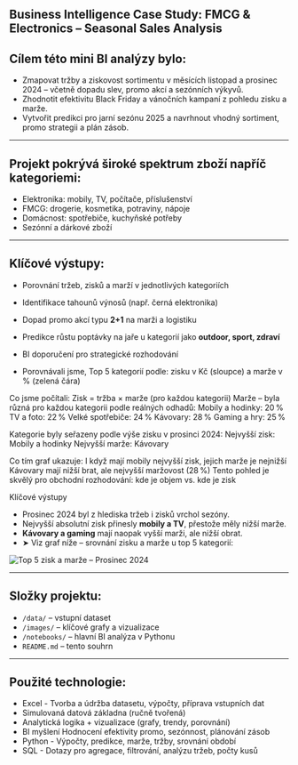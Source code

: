 ## Business Intelligence Case Study: FMCG & Electronics – Seasonal Sales Analysis

## Cílem této mini BI analýzy bylo:
- Zmapovat tržby a ziskovost sortimentu v měsících listopad a prosinec 2024 – včetně dopadu slev, promo akcí a sezónních výkyvů.
- Zhodnotit efektivitu Black Friday a vánočních kampaní z pohledu zisku a marže.
- Vytvořit predikci pro jarní sezónu 2025 a navrhnout vhodný sortiment, promo strategii a plán zásob.
---
## Projekt pokrývá široké spektrum zboží napříč kategoriemi:
- Elektronika: mobily, TV, počítače, příslušenství
- FMCG: drogerie, kosmetika, potraviny, nápoje
- Domácnost: spotřebiče, kuchyňské potřeby
- Sezónní a dárkové zboží
---
## Klíčové výstupy:
- Porovnání tržeb, zisků a marží v jednotlivých kategoriích
- Identifikace tahounů výnosů (např. černá elektronika)
- Dopad promo akcí typu **2+1** na marži a logistiku
- Predikce růstu poptávky na jaře u kategorií jako **outdoor, sport, zdraví**
- BI doporučení pro strategické rozhodování

- Porovnávali jsme, Top 5 kategorií podle: zisku v Kč (sloupce) a marže v % (zelená čára)

Co jsme počítali:
Zisk = tržba × marže (pro každou kategorii)
Marže – byla různá pro každou kategorii podle reálných odhadů:
Mobily a hodinky: 20 %
TV a foto: 22 %
Velké spotřebiče: 24 %
Kávovary: 28 %
Gaming a hry: 25 %

Kategorie byly seřazeny podle výše zisku v prosinci 2024:
Nejvyšší zisk: Mobily a hodinky
Nejvyšší marže: Kávovary

Co tím graf ukazuje: I když mají mobily nejvyšší zisk, jejich marže je nejnižší
Kávovary mají nižší brat, ale nejvyšší maržovost (28 %)
Tento pohled je skvělý pro obchodní rozhodování: kde je objem vs. kde je zisk

Klíčové výstupy

- Prosinec 2024 byl z hlediska tržeb i zisků vrchol sezóny.
- Nejvyšší absolutní zisk přinesly **mobily a TV**, přestože měly nižší marže.
- **Kávovary a gaming** mají naopak vyšší marži, ale nižší obrat.
- ➤ Viz graf níže – srovnání zisku a marže u top 5 kategorií:

![Top 5 zisk a marže – Prosinec 2024](images/top5_zisk_marze_prosinec2024.png)

---
## Složky projektu:
- `/data/` – vstupní dataset
- `/images/` – klíčové grafy a vizualizace
- `/notebooks/` – hlavní BI analýza v Pythonu
- `README.md` – tento souhrn
---
## Použité technologie:
- Excel	- Tvorba a údržba datasetu, výpočty, příprava vstupních dat
- Simulovaná datová základna (ručně tvořená)
- Analytická logika + vizualizace (grafy, trendy, porovnání)
- BI myšlení	Hodnocení efektivity promo, sezónnost, plánování zásob
- Python - Výpočty, predikce, marže, tržby, srovnání období
- SQL	- Dotazy pro agregace, filtrování, analýzu tržeb, počty kusů

